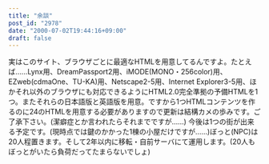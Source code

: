 ```yaml
---
title: "余談"
post_id: "2978"
date: "2000-07-02T19:44:16+09:00"
draft: false
---
```



実はこのサイト、ブラウザごとに最適なHTMLを用意してるんですよ。たとえば……Lynx用、DreamPassport2用、iMODE(MONO・256color)用、EZweb(cdmaOne、TU-KA)用、Netscape2-5用、Internet Explorer3-5用、ほかそれ以外のブラウザにも対応できるようにHTML2.0完全準拠の予備HTMLを1つ。またそれらの日本語版と英語版を用意。ですから1つHTMLコンテンツを作るのに24のHTMLを用意する必要がありますので更新は結構カメの歩みです。ご了承下さい。(潔癖症とか言われたらそれまでですが……)  今後は1つの街が出来る予定です。(現時点では鍵のかかった1棟の小屋だけですが……)ぼっと(NPC)は20人程置きます。そして2年以内に移転・自前サーバにて運用します。(20人もぼっとがいたら負荷だってたまらないでしょ)
